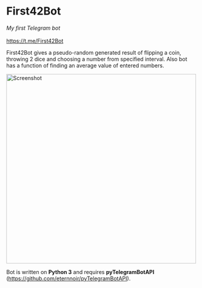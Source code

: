 # First42Bot
*My first Telegram bot*<br/><br/>
https://t.me/First42Bot<br/>

First42Bot gives a pseudo-random generated result of flipping a coin, throwing 2 dice and choosing a number from specified interval. Also bot has a function of finding an average value of entered numbers.

<img src="https://user-images.githubusercontent.com/24415165/28586892-e6cf6a52-717d-11e7-895a-11340b57162c.PNG" alt="Screenshot" height="500px">

Bot is written on **Python 3** and requires **pyTelegramBotAPI** (https://github.com/eternnoir/pyTelegramBotAPI).
